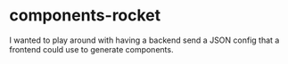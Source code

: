 # components-rocket

I wanted to play around with having a backend send a JSON config that a frontend could use to generate components.
